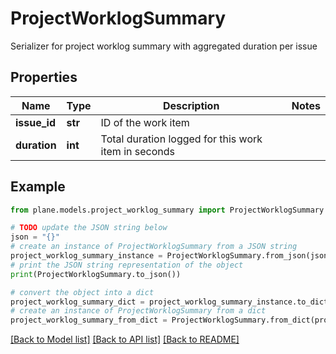 # ProjectWorklogSummary

Serializer for project worklog summary with aggregated duration per issue

## Properties

Name | Type | Description | Notes
------------ | ------------- | ------------- | -------------
**issue_id** | **str** | ID of the work item | 
**duration** | **int** | Total duration logged for this work item in seconds | 

## Example

```python
from plane.models.project_worklog_summary import ProjectWorklogSummary

# TODO update the JSON string below
json = "{}"
# create an instance of ProjectWorklogSummary from a JSON string
project_worklog_summary_instance = ProjectWorklogSummary.from_json(json)
# print the JSON string representation of the object
print(ProjectWorklogSummary.to_json())

# convert the object into a dict
project_worklog_summary_dict = project_worklog_summary_instance.to_dict()
# create an instance of ProjectWorklogSummary from a dict
project_worklog_summary_from_dict = ProjectWorklogSummary.from_dict(project_worklog_summary_dict)
```
[[Back to Model list]](../README.md#documentation-for-models) [[Back to API list]](../README.md#documentation-for-api-endpoints) [[Back to README]](../README.md)


